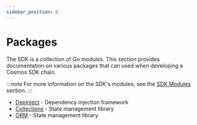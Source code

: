 ```yaml
---
sidebar_position: 0
---
```


# Packages

The SDK is a collection of Go modules. This section provides documentation on various packages that can used when developing a Cosmos SDK chain.

:::note
For more information on the SDK's modules, see the [SDK Modules](https://docs.cosmos.network/main/modules) section.
:::

* [Depinject](./01-depinject.md) - Dependency injection framework
* [Collections](./02-collections.md) - State management library
* [ORM](./03-orm.md) - State management library
